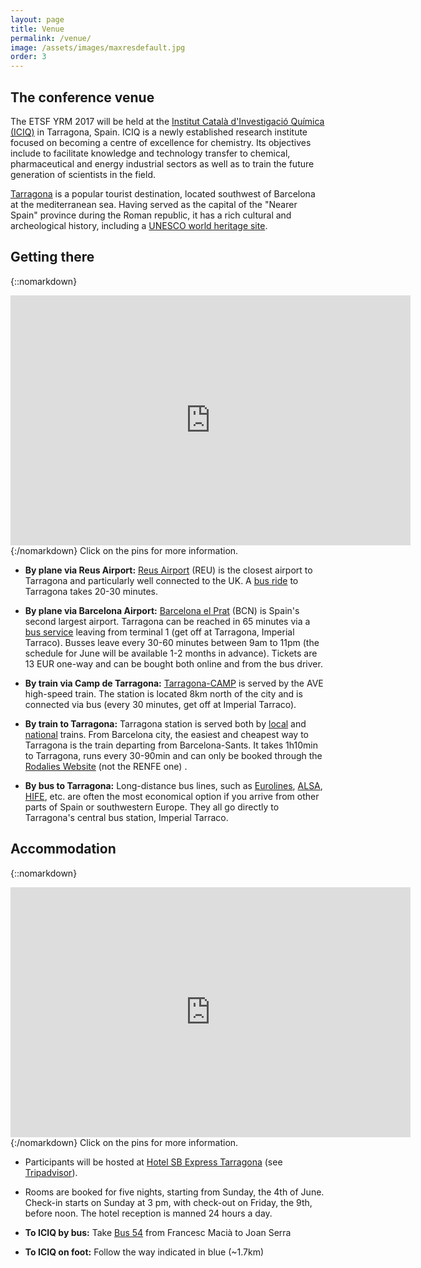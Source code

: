 ```yaml
---
layout: page
title: Venue
permalink: /venue/
image: /assets/images/maxresdefault.jpg
order: 3
---
```

## The conference venue
The ETSF YRM 2017 will be held at the [Institut Català d'Investigació
Química (ICIQ)](http://www.iciq.org/) in Tarragona, Spain.
ICIQ is a newly established research institute focused on becoming a centre of
excellence for chemistry. Its objectives include to facilitate knowledge and
technology transfer to chemical, pharmaceutical and energy industrial sectors
as well as to train the future generation of scientists in the field.

[Tarragona](https://en.wikipedia.org/wiki/Tarragona) is a popular tourist
destination, located southwest of Barcelona at the mediterranean sea.
Having served as the capital of the "Nearer Spain" province during the Roman
republic, it has a rich cultural and archeological history, including a [UNESCO
world heritage site](https://en.wikipedia.org/wiki/Tarraco).

<!--
![The strand campus](../assets/images/campus_small.png)
![ King's Building floor plan](../assets/images/kingsMaps.png)
-->

## Getting there

{::nomarkdown}
<iframe src="https://www.google.com/maps/d/embed?mid=1HSLv0ilbKzNDw8KlDiLCmNwlhfg&hl=en" width="640" width="95%" height=400 frameborder=0 style:"border:0"></iframe>
{:/nomarkdown}
Click on the pins for more information.

 * **By plane via Reus Airport:** [Reus Airport](http://www.reus-airport.es/) (REU) is the closest airport to Tarragona and particularly well connected to the UK. A [bus ride](http://www.aena.es/en/reus-airport/public-transport.html) to Tarragona takes 20-30 minutes.

 * **By plane via Barcelona Airport:** [Barcelona el Prat](http://www.barcelona-airport.com/) (BCN) is Spain's second largest airport. Tarragona can be reached in 65 minutes via a [bus service](http://www.busplana.com/new2013/en/) leaving from terminal 1 (get off at Tarragona, Imperial Tarraco). Busses leave every 30-60 minutes between 9am to 11pm (the schedule for June will be available 1-2 months in advance). Tickets are 13 EUR one-way and can be bought both online and from the bus driver.

 * **By train via Camp de Tarragona:** [Tarragona-CAMP](https://www.renfe-sncf.com/rw-en/services/stations/Pages/camp-de-tarragona.aspx) is served by the AVE high-speed train. The station is located 8km north of the city and is connected via bus (every 30 minutes, get off at Imperial Tarraco).

 * **By train to Tarragona:** Tarragona station is served both by [local](http://rodalies.gencat.cat/ca/) and [national](http://www.renfe.com/EN/viajeros/) trains. From Barcelona city, the easiest and cheapest way to Tarragona is the train departing from Barcelona-Sants. It takes 1h10min to Tarragona, runs every 30-90min and can only be booked through the [Rodalies Website](http://rodalies.gencat.cat/en) (not the RENFE one) .

 * **By bus to Tarragona:** Long-distance bus lines, such as [Eurolines](http://www.eurolines.com/en/), [ALSA](https://www.alsa.es/), [HIFE](https://www.hife.es/en-GB), etc. are often the most economical option if you arrive from other parts of Spain or southwestern Europe. They all go directly to Tarragona's central bus station, Imperial Tarraco.
 
## <a name="accommodation"></a>Accommodation

{::nomarkdown}
<iframe src="https://www.google.com/maps/d/u/0/embed?mid=1269EvpMrxSjiWtrQuLJ9FT8tozw" width="640" width="95%" height=400 frameborder=0 style:"border:0"></iframe>
{:/nomarkdown}
Click on the pins for more information.

 * Participants will be hosted at [Hotel SB Express Tarragona](http://www.hotelexpresstarragona.com/en/) (see [Tripadvisor](https://www.tripadvisor.com/Hotel_Review-g187503-d260682-Reviews-Hotel_SB_Express_Tarragona-Tarragona_Costa_Dorada_Province_of_Tarragona_Catalonia.html)).

 * Rooms are booked for five nights, starting from Sunday, the 4th of June.
   Check-in starts on Sunday at 3 pm, with check-out on Friday, the 9th, before noon.
   The hotel reception is manned 24 hours a day.

 * **To ICIQ by bus:** Take [Bus 54](http://emtanemambtu.cat/detalldelineas/?linecode=54&viewdetail=horaris) from Francesc Macià to Joan Serra

 * **To ICIQ on foot:** Follow the way indicated in blue (~1.7km)

